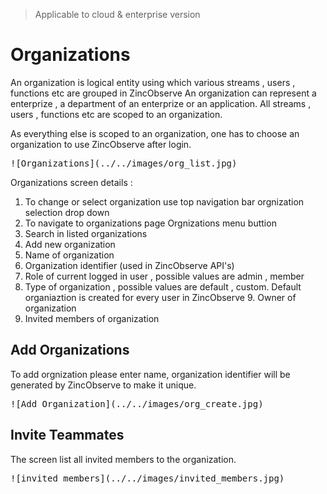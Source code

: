 > Applicable to cloud & enterprise version
# Organizations

An organization is logical entity using which various streams , users , functions etc are grouped in ZincObserve An organization can represent a enterprize , a department of an enterprize or an application. All streams , users , functions etc are scoped to an organization.

As everything else is scoped to an organization, one has to choose an organization to use ZincObserve after login.

<kbd>
![Organizations](../../images/org_list.jpg)
</kbd>

Organizations screen details :

1. To change or select organization use top navigation bar orgnization selection drop down 
2. To navigate to organizations page Orgnizations menu buttion
3. Search in listed organizations
4. Add new organization
5. Name of organization
6. Organization identifier (used in ZincObserve API's)
7. Role of current logged in user , possible values are admin , member
8. Type of organization , possible values are default , custom. Default organiaztion is created for every user in ZincObserve 9. Owner of organization
10. Invited members of organization

## Add Organizations

To add orgnization please enter name, organization identifier will be generated by ZincObserve to make it unique.

<kbd>
![Add Organization](../../images/org_create.jpg)
</kbd>

## Invite Teammates

The screen list all invited members to the organization.

<kbd>
![invited members](../../images/invited_members.jpg)
</kbd>